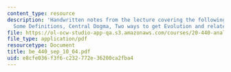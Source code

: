 ```yaml
---
content_type: resource
description: 'Handwritten notes from the lecture covering the following topics: Evolution,
  Some Definitions, Central Dogma, Two ways to get Evolution and related examples.'
file: https://ol-ocw-studio-app-qa.s3.amazonaws.com/courses/20-440-analysis-of-biological-networks-be-440-fall-2004/e8cfe036f3f6c232772e36200ca2fba4_be_440_sep_10_04.pdf
file_type: application/pdf
resourcetype: Document
title: be_440_sep_10_04.pdf
uid: e8cfe036-f3f6-c232-772e-36200ca2fba4
---
```

